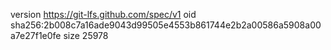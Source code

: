 version https://git-lfs.github.com/spec/v1
oid sha256:2b008c7a16ade9043d99505e4553b861744e2b2a00586a5908a00a7e27f1e0fe
size 25978
